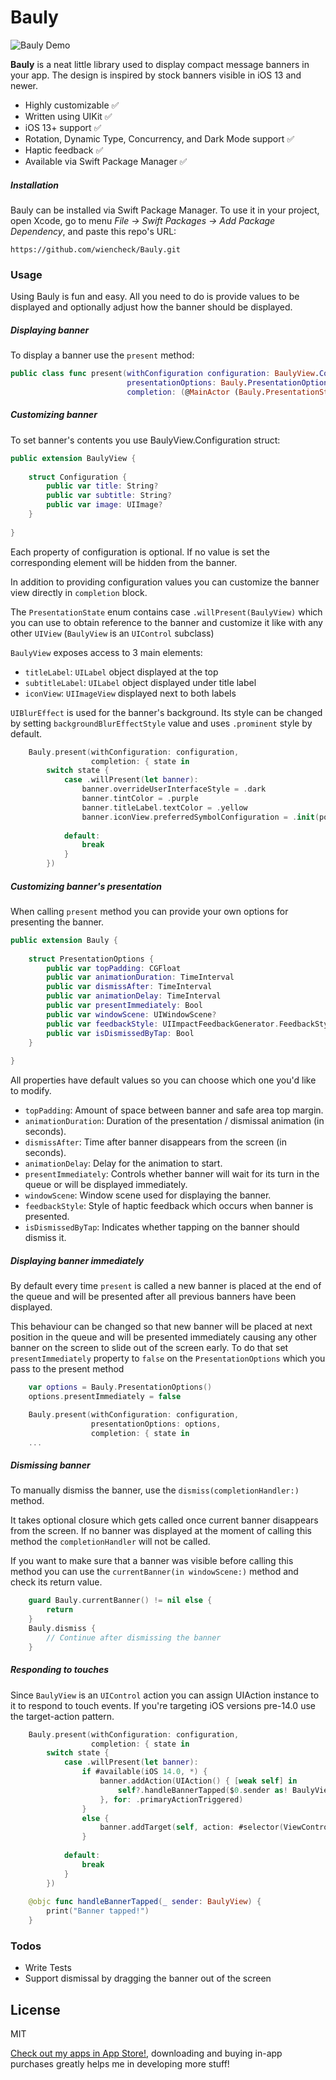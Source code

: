 # Bauly

![Bauly Demo](https://i.imgur.com/Gpc7Tol.gif)

**Bauly** is a neat little library used to display compact message banners in your app. The design is inspired by stock banners visible in iOS 13 and newer. 

- Highly customizable ✅
- Written using UIKit ✅
- iOS 13+ support ✅
- Rotation, Dynamic Type, Concurrency, and Dark Mode support ✅
- Haptic feedback ✅
- Available via Swift Package Manager ✅

##### Installation
Bauly can be installed via Swift Package Manager. To use it in your project, open Xcode, go to menu *File -> Swift Packages -> Add Package Dependency*, and paste this repo's URL:
```
https://github.com/wiencheck/Bauly.git
```

### Usage
Using Bauly is fun and easy. All you need to do is provide values to be displayed and optionally adjust how the banner should be displayed.

##### Displaying banner
To display a banner use the `present` method:

```swift
public class func present(withConfiguration configuration: BaulyView.Configuration,
                          presentationOptions: Bauly.PresentationOptions = .init(),
                          completion: (@MainActor (Bauly.PresentationState) -> Void)? = nil)
```

##### Customizing banner
To set banner's contents you use BaulyView.Configuration struct:
```swift
public extension BaulyView {
    
    struct Configuration {
        public var title: String?
        public var subtitle: String?
        public var image: UIImage?
    }
    
}
```
Each property of configuration is optional. If no value is set the corresponding element will be hidden from the banner.

In addition to providing configuration values you can customize the banner view directly in `completion` block. 

The `PresentationState` enum contains case `.willPresent(BaulyView)` which you can use to obtain reference to the banner and customize it like with any other `UIView` (`BaulyView` is an `UIControl` subclass)

`BaulyView` exposes access to 3 main elements: 
- `titleLabel`: `UILabel` object displayed at the top
- `subtitleLabel`: `UILabel` object displayed under title label
- `iconView`: `UIImageView` displayed next to both labels

`UIBlurEffect` is used for the banner's background. Its style can be changed by setting `backgroundBlurEffectStyle` value and uses `.prominent` style by default.

```swift
    Bauly.present(withConfiguration: configuration,
                  completion: { state in
        switch state {
            case .willPresent(let banner):
                banner.overrideUserInterfaceStyle = .dark
                banner.tintColor = .purple
                banner.titleLabel.textColor = .yellow
                banner.iconView.preferredSymbolConfiguration = .init(pointSize: 26)
                
            default:
                break
            }
        })
```

##### Customizing banner's presentation
When calling `present` method you can provide your own options for presenting the banner. 

```swift
public extension Bauly {
    
    struct PresentationOptions {
        public var topPadding: CGFloat
        public var animationDuration: TimeInterval
        public var dismissAfter: TimeInterval
        public var animationDelay: TimeInterval
        public var presentImmediately: Bool
        public var windowScene: UIWindowScene?
        public var feedbackStyle: UIImpactFeedbackGenerator.FeedbackStyle?
        public var isDismissedByTap: Bool
    }
    
}
```

All properties have default values so you can choose which one you'd like to modify.
- `topPadding`: Amount of space between banner and safe area top margin.
- `animationDuration`: Duration of the presentation / dismissal animation (in seconds).
- `dismissAfter`: Time after banner disappears from the screen (in seconds).
- `animationDelay`: Delay for the animation to start.
- `presentImmediately`: Controls whether banner will wait for its turn in the queue or will be displayed immediately.
- `windowScene`: Window scene used for displaying the banner.
- `feedbackStyle`: Style of haptic feedback which occurs when banner is presented.
- `isDismissedByTap`: Indicates whether tapping on the banner should dismiss it.

##### Displaying banner immediately
By default every time `present` is called a new banner is placed at the end of the queue and will be presented after all previous banners have been displayed. 

This behaviour can be changed so that new banner will be placed at next position in the queue and will be presented immediately causing any other banner on the screen to slide out of the screen early.
To do that set `presentImmediately` property to `false` on the `PresentationOptions` which you pass to the present method

```swift
    var options = Bauly.PresentationOptions()
    options.presentImmediately = false

    Bauly.present(withConfiguration: configuration,
                  presentationOptions: options,
                  completion: { state in
    ...
```

##### Dismissing banner
To manually dismiss the banner, use the `dismiss(completionHandler:)` method.

It takes optional closure which gets called once current banner disappears from the screen. If no banner was displayed at the moment of calling this method the `completionHandler` will not be called.

If you want to make sure that a banner was visible before calling this method you can use the `currentBanner(in windowScene:)` method and check its return value.

```swift
    guard Bauly.currentBanner() != nil else {
        return
    }
    Bauly.dismiss {
        // Continue after dismissing the banner
    }
```

##### Responding to touches
Since `BaulyView` is an `UIControl` action you can assign UIAction instance to it to respond to touch events.
If you're targeting iOS versions pre-14.0 use the target-action pattern.

```swift
    Bauly.present(withConfiguration: configuration,
                  completion: { state in
        switch state {
            case .willPresent(let banner):
                if #available(iOS 14.0, *) {
                    banner.addAction(UIAction() { [weak self] in
                        self?.handleBannerTapped($0.sender as! BaulyView)
                    }, for: .primaryActionTriggered)
                }
                else {
                    banner.addTarget(self, action: #selector(ViewController.handleBannerTapped), for: .primaryActionTriggered)
                }
                
            default:
                break
            }
        })
    
    @objc func handleBannerTapped(_ sender: BaulyView) {
        print("Banner tapped!")
    }
```

### Todos
 - Write Tests
 - Support dismissal by dragging the banner out of the screen

License
----

MIT

[Check out my apps in App Store!](https://apps.apple.com/us/developer/adam-wienconek/id1331897870), downloading and buying in-app purchases greatly helps me in developing more stuff!

